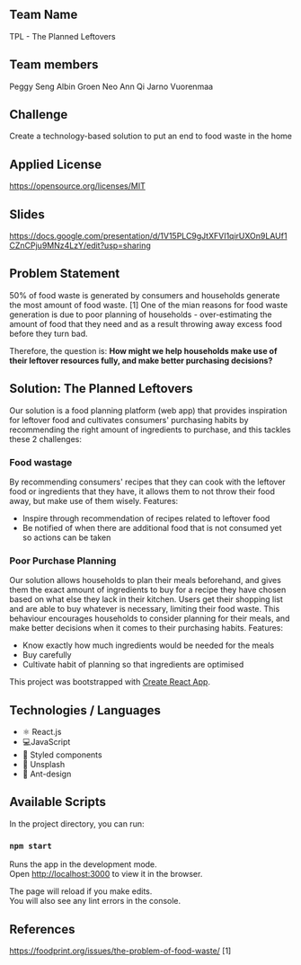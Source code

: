 ## Team Name
TPL - The Planned Leftovers

## Team members
Peggy Seng
Albin Groen
Neo Ann Qi
Jarno Vuorenmaa

## Challenge
Create a technology-based solution to put an end to food waste in the home

## Applied License
https://opensource.org/licenses/MIT

## Slides
https://docs.google.com/presentation/d/1V15PLC9gJtXFVI1qirUXOn9LAUf1CZnCPju9MNz4LzY/edit?usp=sharing 

## Problem Statement
50% of food waste is generated by consumers and households generate the most amount of food waste. [1] One of the mian reasons for food waste generation is due to poor planning of households - over-estimating the amount of food that they need and as a result throwing away excess food before they turn bad.

Therefore, the question is:
<b> How might we help households make use of their leftover resources fully, and make better purchasing decisions? </b>


## Solution: The Planned Leftovers
Our solution is a food planning platform (web app) that provides inspiration for leftover food and cultivates consumers' purchasing habits by recommending the right amount of ingredients to purchase, and this tackles these 2 challenges:

### Food wastage
By recommending consumers' recipes that they can cook with the leftover food or ingredients that they have, it allows them to not throw their food away, but make use of them wisely. 
Features:
- Inspire through recommendation of recipes related to leftover food
- Be notified of when there are additional food that is not consumed yet so actions can be taken

### Poor Purchase Planning
Our solution allows households to plan their meals beforehand, and gives them the exact amount of ingredients to buy for a recipe they have chosen based on what else they lack in their kitchen. Users get their shopping list and are able to buy whatever is necessary, limiting their food waste. This behaviour encourages households to consider planning for their meals, and make better decisions when it comes to their purchasing habits.
Features:
- Know exactly how much ingredients would be needed for the meals
- Buy carefully
- Cultivate habit of planning so that ingredients are optimised

This project was bootstrapped with [Create React App](https://github.com/facebook/create-react-app).

## Technologies / Languages

 - ⚛️ React.js
 - 💻JavaScript
 - 💅 Styled components
 - 🌄 Unsplash
 - 🎨 Ant-design

## Available Scripts

In the project directory, you can run:

### `npm start`

Runs the app in the development mode.<br>
Open [http://localhost:3000](http://localhost:3000) to view it in the browser.

The page will reload if you make edits.<br>
You will also see any lint errors in the console.

## References
https://foodprint.org/issues/the-problem-of-food-waste/ [1]
